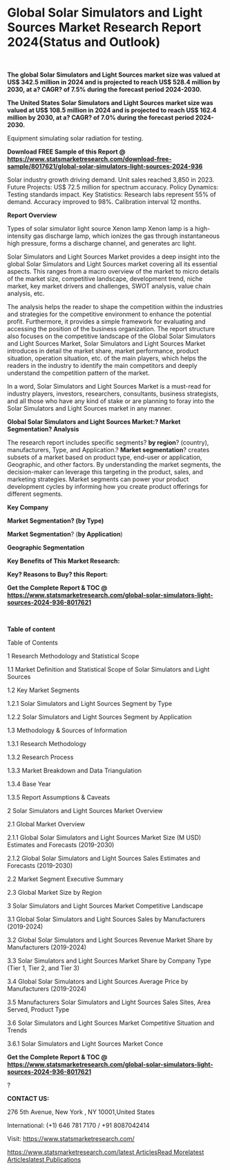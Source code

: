 <h1>Global Solar Simulators and Light Sources Market Research Report 2024(Status and Outlook)</h1><br/><p><strong>The global Solar Simulators and Light Sources market size was valued at US$ 342.5 million in 2024 and is projected to reach US$ 528.4 million by 2030, at a? <strong>CAGR</strong>? of 7.5% during the forecast period 2024-2030.</strong></p>
 
 
 
 <p><strong>The United States Solar Simulators and Light Sources market size was valued at US$ 108.5 million in 2024 and is projected to reach US$ 162.4 million by 2030, at a? <strong>CAGR</strong>? of 7.0% during the forecast period 2024-2030.</strong></p>
 
 
 
 <p>Equipment simulating solar radiation for testing.</p>
 
 
 
 <p><strong>Download FREE Sample of this Report @ <a href="https://www.statsmarketresearch.com/download-free-sample/8017621/global-solar-simulators-light-sources-2024-936">https://www.statsmarketresearch.com/download-free-sample/8017621/global-solar-simulators-light-sources-2024-936</a></strong></p>
 
 
 
 <p>Solar industry growth driving demand. Unit sales reached 3,850 in 2023. Future Projects: US$ 72.5 million for spectrum accuracy. Policy Dynamics: Testing standards impact. Key Statistics: Research labs represent 55% of demand. Accuracy improved to 98%. Calibration interval 12 months.</p>
 
 
 
 <p><strong>Report Overview</strong></p>
 
 
 
 <p>Types of solar simulator light source Xenon lamp Xenon lamp is a high-intensity gas discharge lamp, which ionizes the gas through instantaneous high pressure, forms a discharge channel, and generates arc light.</p>
 
 
 
 <p>Solar Simulators and Light Sources Market provides a deep insight into the global Solar Simulators and Light Sources market covering all its essential aspects. This ranges from a macro overview of the market to micro details of the market size, competitive landscape, development trend, niche market, key market drivers and challenges, SWOT analysis, value chain analysis, etc.</p>
 
 
 
 <p>The analysis helps the reader to shape the competition within the industries and strategies for the competitive environment to enhance the potential profit. Furthermore, it provides a simple framework for evaluating and accessing the position of the business organization. The report structure also focuses on the competitive landscape of the Global Solar Simulators and Light Sources Market, Solar Simulators and Light Sources Market introduces in detail the market share, market performance, product situation, operation situation, etc. of the main players, which helps the readers in the industry to identify the main competitors and deeply understand the competition pattern of the market.</p>
 
 
 
 <p>In a word, Solar Simulators and Light Sources Market is a must-read for industry players, investors, researchers, consultants, business strategists, and all those who have any kind of stake or are planning to foray into the Solar Simulators and Light Sources market in any manner.</p>
 
 
 
 <p><strong>Global Solar Simulators and Light Sources Market:? Market Segmentation? Analysis</strong></p>
 
 
 
 <p>The research report includes specific segments? <strong>by region</strong>? (country), manufacturers, Type, and Application.? <strong>Market segmentation</strong>? creates subsets of a market based on product type, end-user or application, Geographic, and other factors. By understanding the market segments, the decision-maker can leverage this targeting in the product, sales, and marketing strategies. Market segments can power your product development cycles by informing how you create product offerings for different segments.</p>
 
 
 
 <p><strong>Key Company</strong></p>
 
 
 
 <p><strong>Market Segmentation? (by Type)</strong></p>
 
 
 
 <p><strong>Market Segmentation</strong>? (<strong><strong>by Application</strong></strong>)</p>
 
 
 
 <p><strong>Geographic Segmentation</strong></p>
 
 
 
 <p><strong>Key Benefits of This Market Research:</strong></p>
 
 
 
 <p><strong>Key? <strong>Reasons to Buy</strong>? this Report:</strong></p>
 
 
 
 <div><b>Get the Complete Report & TOC @ <a href="https://www.statsmarketresearch.com/global-solar-simulators-light-sources-2024-936-8017621">https://www.statsmarketresearch.com/global-solar-simulators-light-sources-2024-936-8017621</a></b></div>
 
 
 
 <p><br />
 
 <b>Table of content</b></p>
 
 
 
 <p>Table of Contents<br />
 
 1 Research Methodology and Statistical Scope<br />
 
 1.1 Market Definition and Statistical Scope of Solar Simulators and Light Sources<br />
 
 1.2 Key Market Segments<br />
 
 1.2.1 Solar Simulators and Light Sources Segment by Type<br />
 
 1.2.2 Solar Simulators and Light Sources Segment by Application<br />
 
 1.3 Methodology & Sources of Information<br />
 
 1.3.1 Research Methodology<br />
 
 1.3.2 Research Process<br />
 
 1.3.3 Market Breakdown and Data Triangulation<br />
 
 1.3.4 Base Year<br />
 
 1.3.5 Report Assumptions & Caveats<br />
 
 2 Solar Simulators and Light Sources Market Overview<br />
 
 2.1 Global Market Overview<br />
 
 2.1.1 Global Solar Simulators and Light Sources Market Size (M USD) Estimates and Forecasts (2019-2030)<br />
 
 2.1.2 Global Solar Simulators and Light Sources Sales Estimates and Forecasts (2019-2030)<br />
 
 2.2 Market Segment Executive Summary<br />
 
 2.3 Global Market Size by Region<br />
 
 3 Solar Simulators and Light Sources Market Competitive Landscape<br />
 
 3.1 Global Solar Simulators and Light Sources Sales by Manufacturers (2019-2024)<br />
 
 3.2 Global Solar Simulators and Light Sources Revenue Market Share by Manufacturers (2019-2024)<br />
 
 3.3 Solar Simulators and Light Sources Market Share by Company Type (Tier 1, Tier 2, and Tier 3)<br />
 
 3.4 Global Solar Simulators and Light Sources Average Price by Manufacturers (2019-2024)<br />
 
 3.5 Manufacturers Solar Simulators and Light Sources Sales Sites, Area Served, Product Type<br />
 
 3.6 Solar Simulators and Light Sources Market Competitive Situation and Trends<br />
 
 3.6.1 Solar Simulators and Light Sources Market Conce</p>
 
 
 
 <div><b>Get the Complete Report & TOC @ <a href="https://www.statsmarketresearch.com/global-solar-simulators-light-sources-2024-936-8017621">https://www.statsmarketresearch.com/global-solar-simulators-light-sources-2024-936-8017621</a></b></div>
 
 
 
 <p>? </p>
 
 
 
 <p><b>CONTACT US:</b><br />
 
 276 5th Avenue, New York , NY 10001,United States<br />
 
 International: (+1) 646 781 7170 / +91 8087042414<br />
 
 Visit: <a href="https://www.statsmarketresearch.com/">https://www.statsmarketresearch.com/</a><br />
 
 <a href="https://gyeongbokgung.com">https://www.statsmarketresearch.com/</a><a href="https://hallyeomaritime.com">latest Articles</a><a href="https://jingwansa.com">Read More</a><a href="https://nguoiviet.jp/">latest Articles</a><a href="https://www.intelmarketresearch.com/">latest Publications</a></p>